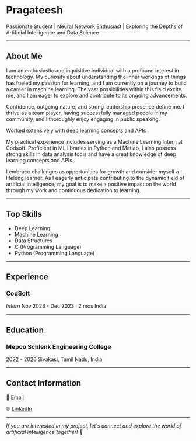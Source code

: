 # Pragateesh

Passionate Student | Neural Network Enthusiast | Exploring the Depths of Artificial Intelligence and Data Science

---

## About Me

I am an enthusiastic and inquisitive individual with a profound interest in technology. My curiosity about understanding the inner workings of things has fueled my passion for learning, and I am currently on a journey to build a career in machine learning. The vast possibilities within this field excite me, and I am eager to explore and contribute to its ongoing advancements.

Confidence, outgoing nature, and strong leadership presence define me. I thrive as a team player, having successfully managed people in my community, and I thoroughly enjoy engaging in public speaking.

Worked extensively with deep learning concepts and APIs

My practical experience includes serving as a Machine Learning Intern at Codsoft. Proficient in ML libraries in Python and Matlab, I also possess strong skills in data analysis tools and have a great knowledge of deep learning concepts and APIs.

I embrace challenges as opportunities for growth and consider myself a lifelong learner. As I eagerly anticipate contributing to the dynamic field of artificial intelligence, my goal is to make a positive impact on the world through my work and continuous dedication to learning.

---

## Top Skills

- Deep Learning
- Machine Learning
- Data Structures
- C (Programming Language)
- Python (Programming Language)

---

## Experience

### CodSoft
*Intern*
Nov 2023 - Dec 2023 · 2 mos
India

---

## Education

### Mepco Schlenk Engineering College
2022 - 2026
Sivakasi, Tamil Nadu, India

---

## Contact Information

📧 [Email](mailto:your.professional.email@example.com)

🌐 [LinkedIn](https://www.linkedin.com/in/pragateesh)

---

*If you are interested in my project, let's connect and explore the world of artificial intelligence together! 🤝*
